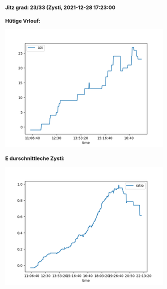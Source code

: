 ### Jitz grad: 23/33 (Zysti, 2021-12-28 17:23:00

### Hütige Vrlouf:
![Graph](Today.png)

### E durschnittleche Zysti:
![Graph](Zysti.png)